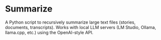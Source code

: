 # Summarize
A Python script to recursively summarize large text files (stories, documents, transcripts). Works with local LLM servers (LM Studio, Ollama, llama.cpp, etc.) using the OpenAI-style API.

